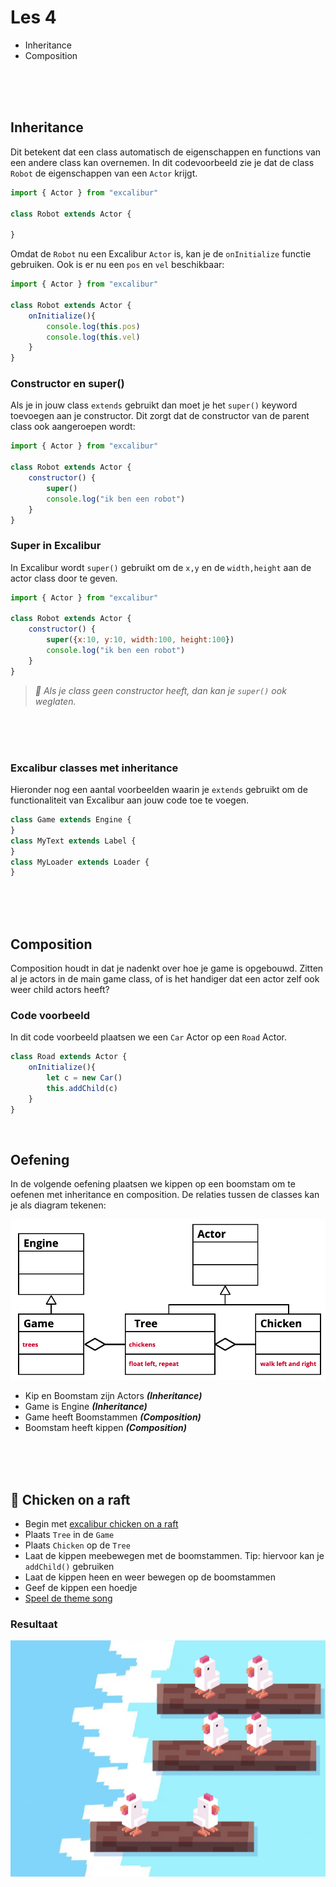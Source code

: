 # Les 4 

- Inheritance
- Composition

<Br><Br><Br>

## Inheritance

Dit betekent dat een class automatisch de eigenschappen en functions van een andere class kan overnemen. In dit codevoorbeeld zie je dat de class `Robot` de eigenschappen van een `Actor` krijgt. 

```js
import { Actor } from "excalibur"

class Robot extends Actor {

}
```
Omdat de `Robot` nu een Excalibur `Actor` is, kan je de `onInitialize` functie gebruiken. Ook is er nu een `pos` en `vel` beschikbaar:
```js
import { Actor } from "excalibur"

class Robot extends Actor {
    onInitialize(){
        console.log(this.pos)
        console.log(this.vel)
    }
}
```
### Constructor en super()

Als je in jouw class `extends` gebruikt dan moet je het `super()` keyword toevoegen aan je constructor. Dit zorgt dat de constructor van de parent class ook aangeroepen wordt:

```js
import { Actor } from "excalibur"

class Robot extends Actor {
    constructor() {
        super()
        console.log("ik ben een robot")
    }
}
```
### Super in Excalibur

In Excalibur wordt `super()` gebruikt om de `x,y` en de `width,height` aan de actor class door te geven.
```js
import { Actor } from "excalibur"

class Robot extends Actor {
    constructor() {
        super({x:10, y:10, width:100, height:100})
        console.log("ik ben een robot")
    }
}
```

> *🚨 Als je class geen constructor heeft, dan kan je `super()` ook weglaten.*

<br><br><br>

### Excalibur classes met inheritance

Hieronder nog een aantal voorbeelden waarin je `extends` gebruikt om de functionaliteit van Excalibur aan jouw code toe te voegen.

```js
class Game extends Engine {
}
class MyText extends Label {
}
class MyLoader extends Loader {
}
```

<Br><Br><Br>

## Composition 

Composition houdt in dat je nadenkt over hoe je game is opgebouwd. Zitten al je actors in de main game class, of is het handiger dat een actor zelf ook weer child actors heeft? 

### Code voorbeeld

In dit code voorbeeld plaatsen we een `Car` Actor op een `Road` Actor.

```js
class Road extends Actor {
    onInitialize(){
        let c = new Car()
        this.addChild(c)
    }
}
```
<br>

## Oefening

In de volgende oefening plaatsen we kippen op een boomstam om te oefenen met inheritance en composition. De relaties tussen de classes kan je als diagram tekenen:

![composition](../images/les6b.png)

- Kip en Boomstam zijn Actors ***(Inheritance)***
- Game is Engine ***(Inheritance)***
- Game heeft Boomstammen ***(Composition)***
- Boomstam heeft kippen ***(Composition)***

<br><br><br>

## 🐔 Chicken on a raft

- Begin met [excalibur chicken on a raft](https://github.com/HR-CMGT/prg4-chicken-on-a-raft)
- Plaats `Tree` in de `Game`
- Plaats `Chicken` op de `Tree`
- Laat de kippen meebewegen met de boomstammen. Tip: hiervoor kan je `addChild()` gebruiken
- Laat de kippen heen en weer bewegen op de boomstammen
- Geef de kippen een hoedje
- [Speel de theme song](https://www.youtube.com/watch?v=yVihOxP2QeY)


### Resultaat

![result](../images/chicken-result.png)

<Br><Br><Br>